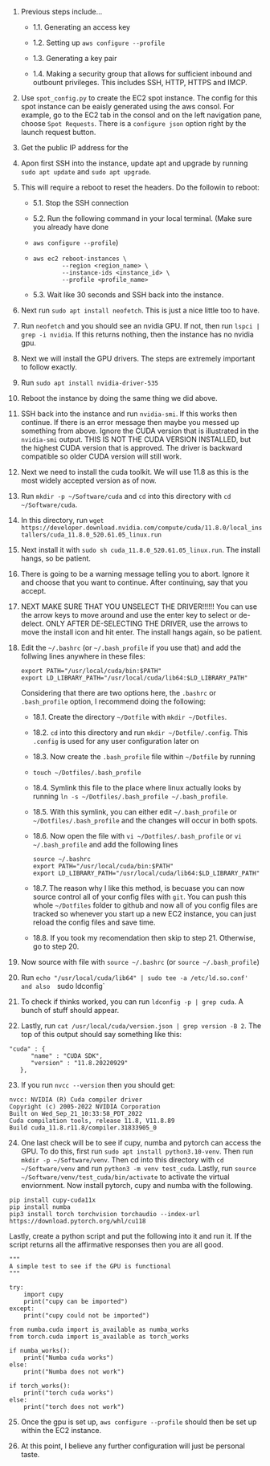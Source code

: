 1. Previous steps include...

    - 1.1. Generating an access key

    - 1.2. Setting up `aws configure --profile`

    - 1.3. Generating a key pair

    - 1.4. Making a security group that allows for sufficient inbound and outbount privileges. This 
    includes SSH, HTTP, HTTPS and IMCP.

2. Use `spot_config.py` to create the EC2 spot instance. The config for this spot instance
can be eaisly generated using the aws consol. For example, go to the EC2 tab in the consol
and on the left navigation pane, choose `Spot Requests`. There is a `configure json` option right
by the launch request button.

3. Get the public IP address for the 

4. Apon first SSH into the instance, update apt and upgrade by running `sudo apt update` and
`sudo apt upgrade`. 

5. This will require a reboot to reset the headers. Do the followin to reboot:

    - 5.1. Stop the SSH connection

    - 5.2. Run the following command in your local terminal. (Make sure you already have done
    - `aws configure --profile`)
    - 
        ```
        aws ec2 reboot-instances \
                --region <region_name> \
                --instance-ids <instance_id> \
                --profile <profile_name>
        ```

    - 5.3. Wait like 30 seconds and SSH back into the instance.

6. Next run `sudo apt install neofetch`. This is just a nice little too to have.

7. Run `neofetch` and you should see an nvidia GPU. If not, then run `lspci | grep -i nvidia`.
If this returns nothing, then the instance has no nvidia gpu.

8. Next we will install the GPU drivers. The steps are extremely important to follow exactly.

9. Run `sudo apt install nvidia-driver-535`

10. Reboot the instance by doing the same thing we did above.

11. SSH back into the instance and run `nvidia-smi`. If this works then continue. If there is
an error message then maybe you messed up something from above. Ignore the CUDA version
that is illustrated in the `nvidia-smi` output. THIS IS NOT THE CUDA VERSION INSTALLED, but
the highest CUDA version that is approved. The driver is backward compatible so older CUDA
version will still work.

12. Next we need to install the cuda toolkit. We will use 11.8 as this is the most widely
accepted version as of now.

13. Run `mkdir -p ~/Software/cuda` and `cd` into this directory with `cd ~/Software/cuda`.

14. In this directory, run `wget https://developer.download.nvidia.com/compute/cuda/11.8.0/local_installers/cuda_11.8.0_520.61.05_linux.run`

15. Next install it with `sudo sh cuda_11.8.0_520.61.05_linux.run`. The install hangs, so
be patient.

16. There is going to be a warning message telling you to abort. Ignore it and choose that you
want to continue. After continuing, say that you accept.

17. NEXT MAKE SURE THAT YOU UNSELECT THE DRIVER!!!!!! You can use the arrow keys to move around
and use the enter key to select or de-delect. ONLY AFTER DE-SELECTING THE DRIVER, use the arrows
to move the install icon and hit enter. The install hangs again, so be patient.

18. Edit the `~/.bashrc` (or `~/.bash_profile` if you use that) and add the follwing lines
    anywhere in these files:

    ```
    export PATH="/usr/local/cuda/bin:$PATH"
    export LD_LIBRARY_PATH="/usr/local/cuda/lib64:$LD_LIBRARY_PATH"
    ```

    Considering that there are two options here, the `.bashrc` or `.bash_profile` option, 
    I recommend doing the following:
    
    - 18.1. Create the directory `~/Dotfile` with `mkdir ~/Dotfiles`.
    
    - 18.2. `cd` into this directory and run `mkdir ~/Dotfile/.config`. This `.config`
    is used for any user configuration later on
    
    - 18.3. Now create the `.bash_profile` file within `~/Dotfile` by running 
    
    - `touch ~/Dotfiles/.bash_profile`
    
    - 18.4. Symlink this file to the place where linux actually looks by running 
    `ln -s ~/Dotfiles/.bash_profile ~/.bash_profile`.
    
    - 18.5. With this symlink, you can either edit `~/.bash_profile` or `~/Dotfiles/.bash_profile`
    and the changes will occur in both spots.
    
    - 18.6. Now open the file with `vi ~/Dotfiles/.bash_profile` or `vi ~/.bash_profile` and 
    add the following lines
        ```
        source ~/.bashrc
        export PATH="/usr/local/cuda/bin:$PATH"
        export LD_LIBRARY_PATH="/usr/local/cuda/lib64:$LD_LIBRARY_PATH"
        ```
    
    - 18.7. The reason why I like this method, is becuase you can now source control all
    of your config files with `git`. You can push this whole `~/Dotfiles` folder to github
    and now all of you config files are tracked so whenever you start up a new EC2 instance,
    you can just reload the config files and save time.
    
    - 18.8. If you took my recomendation then skip to step 21. Otherwise, go to step 20.

19. Now source with file with `source ~/.bashrc` (or `source ~/.bash_profile`)

20. Run `echo "/usr/local/cuda/lib64" | sudo tee -a /etc/ld.so.conf' and also 
`sudo ldconfig`

21. To check if thinks worked, you can run `ldconfig -p | grep cuda`. A bunch of stuff
should appear.

22. Lastly, run `cat /usr/local/cuda/version.json | grep version -B 2`. The top of this
output should say something like this:
```
"cuda" : {
      "name" : "CUDA SDK",
      "version" : "11.8.20220929"
   },
```

23. If you run `nvcc --version` then you should get:
```
nvcc: NVIDIA (R) Cuda compiler driver
Copyright (c) 2005-2022 NVIDIA Corporation
Built on Wed_Sep_21_10:33:58_PDT_2022
Cuda compilation tools, release 11.8, V11.8.89
Build cuda_11.8.r11.8/compiler.31833905_0
```

24. One last check will be to see if cupy, numba and pytorch can access the GPU.
To do this, first run `sudo apt install python3.10-venv`. Then run `mkdir -p ~/Software/venv`.
Then cd into this directory with `cd ~/Software/venv` and run `python3 -m venv test_cuda`.
Lastly, run `source ~/Software/venv/test_cuda/bin/activate` to activate the virtual
enviornment. Now install pytorch, cupy and numba with the following.
```
pip install cupy-cuda11x
pip install numba
pip3 install torch torchvision torchaudio --index-url https://download.pytorch.org/whl/cu118
```
Lastly, create a python script and put the following into it and run it. If the script
returns all the affirmative responses then you are all good.

```
"""
A simple test to see if the GPU is functional
"""

try:
    import cupy
    print("cupy can be imported")
except:
    print("cupy could not be imported")

from numba.cuda import is_available as numba_works
from torch.cuda import is_available as torch_works

if numba_works():
    print("Numba cuda works")
else:
    print("Numba does not work")

if torch_works():
    print("torch cuda works")
else:
    print("torch does not work")
```

25. Once the gpu is set up, `aws configure --profile` should then be set up within the EC2 instance.

26. At this point, I believe any further configuration will just be personal taste.
